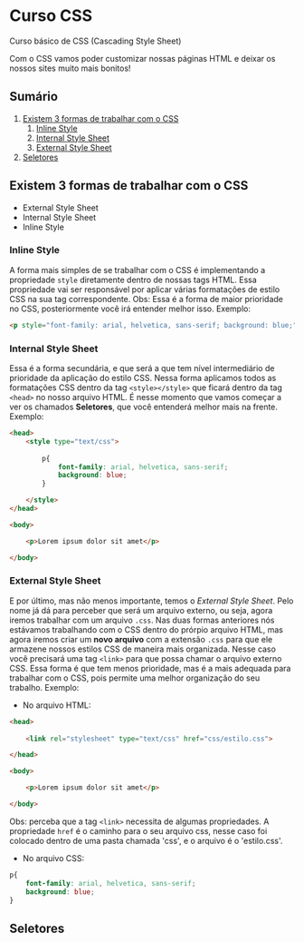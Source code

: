 # Curso CSS
 Curso básico de CSS (Cascading Style Sheet)

 Com o CSS vamos poder customizar nossas páginas HTML e deixar os nossos sites muito mais bonitos!

 ## Sumário
 1. [Existem 3 formas de trabalhar com o CSS](https://github.com/marcos-gabriel/curso-css#existem-3-formas-de-trabalhar-com-o-css)
    1. [Inline Style](#inline-style)
    1. [Internal Style Sheet]()
    1. [External Style Sheet]()
 1. [Seletores]()

## Existem 3 formas de trabalhar com o CSS
* External Style Sheet
* Internal Style Sheet 
* Inline Style

### Inline Style
A forma mais simples de se trabalhar com o CSS é implementando a propriedade ` style ` diretamente dentro de nossas tags HTML. Essa propriedade vai ser responsável por aplicar várias formatações de estilo CSS na sua tag correspondente. Obs: Essa é a forma de maior prioridade no CSS, posteriormente você irá entender melhor isso.
Exemplo:
``` html 
<p style="font-family: arial, helvetica, sans-serif; background: blue;"> Lorem ipsum dolor sit amet </p> 
```

### Internal Style Sheet
Essa é a forma secundária, e que será a que tem nível intermediário de prioridade da aplicação do estilo CSS. Nessa forma aplicamos todos as formatações CSS dentro da tag ` <style></style> ` que ficará dentro da tag ` <head> ` no nosso arquivo HTML. É nesse momento que vamos começar a ver os chamados **Seletores**, que você entenderá melhor mais na frente.
Exemplo:
``` html
<head>
    <style type="text/css">
        
        p{
            font-family: arial, helvetica, sans-serif; 
            background: blue;
        }

    </style>
</head> 

<body>

    <p>Lorem ipsum dolor sit amet</p>

</body>
```

### External Style Sheet
E por último, mas não menos importante, temos o *External Style Sheet*. Pelo nome já dá para perceber que será um arquivo externo, ou seja, agora iremos trabalhar com um arquivo `.css`. Nas duas formas anteriores nós estávamos trabalhando com o CSS dentro do prórpio arquivo HTML, mas agora iremos criar um **novo arquivo** com a extensão `.css` para que ele armazene nossos estilos CSS de maneira mais organizada. Nesse caso você precisará uma tag `<link>` para que possa chamar o arquivo externo CSS. Essa forma é que tem menos prioridade, mas é a mais adequada para trabalhar com o CSS, pois permite uma melhor organização do seu trabalho. 
Exemplo:
* No arquivo HTML:
``` html
<head>
    
    <link rel="stylesheet" type="text/css" href="css/estilo.css">

</head> 

<body>

    <p>Lorem ipsum dolor sit amet</p>

</body>
```
Obs: perceba que a tag `<link>` necessita de algumas propriedades. A propriedade `href` é o caminho para o seu arquivo css, nesse caso foi colocado dentro de uma pasta chamada 'css', e o arquivo é o 'estilo.css'.

* No arquivo CSS:
``` css
p{
    font-family: arial, helvetica, sans-serif; 
    background: blue;
}
```

## Seletores
